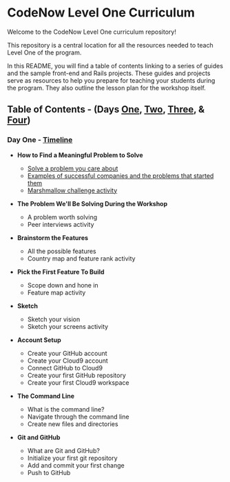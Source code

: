 # CodeNow Level One Curriculum
Welcome to the CodeNow Level One curriculum repository!

This repository is a central location for all the resources needed to teach Level One of the program.

In this README, you will find a table of contents linking to a series of guides and the sample front-end and Rails projects. These guides and projects serve as resources to help you prepare for teaching your students during the program. They also outline the lesson plan for the workshop itself.

## Table of Contents - (Days [One](https://github.com/CodeNowOrg/level_one_curriculum#day-one---timeline "Day One Table of Contents"), [Two](https://github.com/CodeNowOrg/level_one_curriculum#day-two---timeline "Day Two Table of Contents"), [Three](), & [Four]())
### Day One - [Timeline](https://github.com/CodeNowOrg/level_one_curriculum/blob/master/day_one/day_one_timeline.md "Day One Timeline")
* **How to Find a Meaningful Problem to Solve**
  * [Solve a problem you care about](https://github.com/CodeNowOrg/level_one_curriculum/blob/master/day_one/solve_a_problem_you_care_about.md "Solve a problem you care about")
  * [Examples of successful companies and the problems that started them](https://github.com/CodeNowOrg/level_one_curriculum/blob/master/day_one/examples_of_companies_and_the_problems_that_started_them.md "Examples of successful companies and the problems that started them")
  * [Marshmallow challenge activity](https://github.com/CodeNowOrg/level_one_curriculum/blob/master/day_one/marshmallow_challenge_activity.md "Marshmallow Challenge Activity")

* **The Problem We'll Be Solving During the Workshop**
  * A problem worth solving
  * Peer interviews activity

* **Brainstorm the Features**
  * All the possible features
  * Country map and feature rank activity

* **Pick the First Feature To Build**
  * Scope down and hone in
  * Feature map activity

* **Sketch**
  * Sketch your vision
  * Sketch your screens activity


* **Account Setup**
  * Create your GitHub account
  * Create your Cloud9 account
  * Connect GitHub to Cloud9
  * Create your first GitHub repository
  * Create your first Cloud9 workspace

* **The Command Line**
  * What is the command line?
  * Navigate through the command line
  * Create new files and directories

* **Git and GitHub**
  * What are Git and GitHub?
  * Initialize your first git repository
  * Add and commit your first change
  * Push to GitHub
